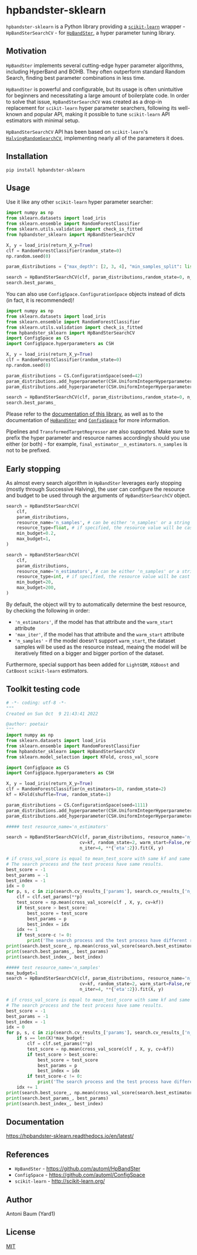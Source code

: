 # hpbandster-sklearn

`hpbandster-sklearn` is a Python library providing a [`scikit-learn`](http://scikit-learn.org/) wrapper - `HpBandSterSearchCV` - for [`HpBandSter`](https://github.com/automl/HpBandSter), a hyper parameter tuning library.

## Motivation

`HpBandSter` implements several cutting-edge hyper parameter algorithms, including HyperBand and BOHB. They often outperform standard Random Search, finding best parameter combinations in less time.

`HpBandSter` is powerful and configurable, but its usage is often unintuitive for beginners and necessitating a large amount of boilerplate code. In order to solve that issue, `HpBandSterSearchCV` was created as a drop-in replacement for `scikit-learn` hyper parameter searchers, following its well-known and popular API, making it possible to tune `scikit-learn` API estimators with minimal setup.

`HpBandSterSearchCV` API has been based on `scikit-learn`'s [`HalvingRandomSearchCV`](https://scikit-learn.org/dev/modules/generated/sklearn.model_selection.HalvingRandomSearchCV.html), implementing nearly all of the parameters it does.

## Installation

```
pip install hpbandster-sklearn
```

## Usage

Use it like any other `scikit-learn` hyper parameter searcher:

```python
import numpy as np
from sklearn.datasets import load_iris
from sklearn.ensemble import RandomForestClassifier
from sklearn.utils.validation import check_is_fitted
from hpbandster_sklearn import HpBandSterSearchCV

X, y = load_iris(return_X_y=True)
clf = RandomForestClassifier(random_state=0)
np.random.seed(0)

param_distributions = {"max_depth": [2, 3, 4], "min_samples_split": list(range(2, 12))}

search = HpBandSterSearchCV(clf, param_distributions,random_state=0, n_jobs=1, n_iter=10, verbose=1).fit(X, y)
search.best_params_
```

You can also use `ConfigSpace.ConfigurationSpace` objects instead of dicts (in fact, it is recommended)!

```python
import numpy as np
from sklearn.datasets import load_iris
from sklearn.ensemble import RandomForestClassifier
from sklearn.utils.validation import check_is_fitted
from hpbandster_sklearn import HpBandSterSearchCV
import ConfigSpace as CS
import ConfigSpace.hyperparameters as CSH

X, y = load_iris(return_X_y=True)
clf = RandomForestClassifier(random_state=0)
np.random.seed(0)

param_distributions = CS.ConfigurationSpace(seed=42)
param_distributions.add_hyperparameter(CSH.UniformIntegerHyperparameter("min_samples_split", 2, 11))
param_distributions.add_hyperparameter(CSH.UniformIntegerHyperparameter("max_depth", 2, 4))

search = HpBandSterSearchCV(clf, param_distributions,random_state=0, n_jobs=1, n_iter=10, verbose=1).fit(X, y)
search.best_params_
```

Please refer to the [documentation of this library](https://hpbandster-sklearn.readthedocs.io/en/latest/), as well as to the documentation of [`HpBandSter`](https://automl.github.io/HpBandSter/build/html/index.html) and [`ConfigSpace`](https://automl.github.io/ConfigSpace/master/index.html) for more information.

Pipelines and `TransformedTargetRegressor` are also supported. Make sure to prefix the hyper parameter and resource names accordingly should you use either (or both) - for example, `final_estimator__n_estimators`. `n_samples` is not to be prefixed.

## Early stopping

As almost every search algorithm in `HpBandSter` leverages early stopping (mostly through Successive Halving), the user can configure the resource and budget to be used through the arguments of `HpBandSterSearchCV` object.

```python
search = HpBandSterSearchCV(
    clf,
    param_distributions,
    resource_name='n_samples', # can be either 'n_samples' or a string corresponding to an estimator attribute, eg. 'n_estimators' for an ensemble
    resource_type=float, # if specified, the resource value will be cast to that type before being passed to the estimator, otherwise it will be derived automatically
    min_budget=0.2,
    max_budget=1,
)

search = HpBandSterSearchCV(
    clf,
    param_distributions,
    resource_name='n_estimators', # can be either 'n_samples' or a string corresponding to an estimator attribute, eg. 'n_estimators' for an ensemble
    resource_type=int, # if specified, the resource value will be cast to that type before being passed to the estimator, otherwise it will be derived automatically
    min_budget=20,
    max_budget=200,
)
```

By default, the object will try to automatically determine the best resource, by checking the following in order:

- `'n_estimators'`, if the model has that attribute and the `warm_start` attribute
- `'max_iter'`, if the model has that attribute and the `warm_start` attribute
- `'n_samples'` - if the model doesn't support `warm_start`, the dataset samples will be used as the resource instead, meaing the model will be iteratively fitted on a bigger and bigger portion of the dataset.

Furthermore, special support has been added for `LightGBM`, `XGBoost` and `CatBoost` `scikit-learn` estimators.

## Toolkit testing code

```python
# -*- coding: utf-8 -*-
"""
Created on Sun Oct  9 21:43:41 2022

@author: poetair
"""
import numpy as np
from sklearn.datasets import load_iris
from sklearn.ensemble import RandomForestClassifier
from hpbandster_sklearn import HpBandSterSearchCV
from sklearn.model_selection import KFold, cross_val_score

import ConfigSpace as CS
import ConfigSpace.hyperparameters as CSH

X, y = load_iris(return_X_y=True)
clf = RandomForestClassifier(n_estimators=10, random_state=2)  
kf = KFold(shuffle=True, random_state=1)

param_distributions = CS.ConfigurationSpace(seed=1111)
param_distributions.add_hyperparameter(CSH.UniformIntegerHyperparameter("min_samples_split", 2, 11))
param_distributions.add_hyperparameter(CSH.UniformIntegerHyperparameter("max_depth", 2, 4))

##### test resource_name='n_estimators'

search = HpBandSterSearchCV(clf, param_distributions, resource_name='n_estimators', min_budget=10, max_budget=80,
                            cv=kf, random_state=2, warm_start=False,refit=True,
                            n_iter=4, **{'eta':2}).fit(X, y)

# if cross_val_score is equal to mean_test_score with same kf and same params
# The search process and the test process have same results.
best_score = -1
best_params = -1 
best_index = -1
idx = 0
for p, s, c in zip(search.cv_results_['params'], search.cv_results_['n_resources'], search.cv_results_['mean_test_score']):
    clf = clf.set_params(**p)
    test_score = np.mean(cross_val_score(clf , X, y, cv=kf))
    if test_score > best_score:
        best_score = test_score
        best_params = p
        best_index = idx
    idx += 1
    if test_score-c != 0:
        print('The search process and the test process have different results, there are something wrong')
print(search.best_score_, np.mean(cross_val_score(search.best_estimator_ , X, y, cv=kf)), best_score)
print(search.best_params_, best_params)
print(search.best_index_, best_index)

##### test resource_name='n_samples'
max_budget=1
search = HpBandSterSearchCV(clf, param_distributions, resource_name='n_samples', min_budget=0.1, max_budget=max_budget,
                            cv=kf, random_state=2, warm_start=False,refit=True,
                            n_iter=4, **{'eta':2}).fit(X, y)

# if cross_val_score is equal to mean_test_score with same kf and same params
# The search process and the test process have same results.
best_score = -1
best_params = -1 
best_index = -1
idx = 0
for p, s, c in zip(search.cv_results_['params'], search.cv_results_['n_resources'], search.cv_results_['mean_test_score']):
    if s == len(X)*max_budget:
        clf = clf.set_params(**p)
        test_score = np.mean(cross_val_score(clf , X, y, cv=kf))
        if test_score > best_score:
            best_score = test_score
            best_params = p
            best_index = idx
        if test_score-c != 0:
            print('The search process and the test process have different results, there are something wrong')
    idx += 1
print(search.best_score_, np.mean(cross_val_score(search.best_estimator_ , X, y, cv=kf)), best_score)
print(search.best_params_, best_params)
print(search.best_index_, best_index)

```

## Documentation

https://hpbandster-sklearn.readthedocs.io/en/latest/

## References

- `HpBandSter` - https://github.com/automl/HpBandSter
- `ConfigSpace` - https://github.com/automl/ConfigSpace
- `scikit-learn` - http://scikit-learn.org/

## Author

Antoni Baum (Yard1)

## License

[MIT](https://github.com/Yard1/hpbandster-sklearn/blob/master/LICENSE)
